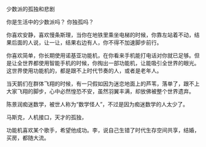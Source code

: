 少数派的孤独和悲剧

你是生活中的少数派吗？
你独孤吗？

你喜欢安静，喜欢慢条斯理，当你在地铁里乘坐电梯的时候，你靠左站着不动，结果后面的人说，让一让，结果右边有人，你不得不加速脚步前行。

你喜欢简单，你长期使用诺基亚功能机，在你看来手机能打电话对你就已足够。但是让全世界都使用智能手机的时候，你掏出一部功能机，让能吸引全世界的眼光。这世界使用功能机的，都是跟不上时代节奏的人，或者是老年人。

当天鹅们在群体飞翔的时候，有一只假如因为迷恋地面上的芦苇，落单了，跟不上大家飞翔的脚步，心中必然惶恐不安，虽然羽翼丰满，却放佛被整个世界遗弃。

陈景润痴迷数学，被世人称为“数学怪人”，不过是因为痴迷数学的人太少了。

马斯克，人机接口，天才的孤独，

功能机喜欢某个歌手，希望他成功。李，说自己生错了时代生存空间共享，结婚，买房，都随大流。
<!--stackedit_data:
eyJoaXN0b3J5IjpbLTg1NTk5MjI2NCw1NDQxMTI2MjddfQ==
-->